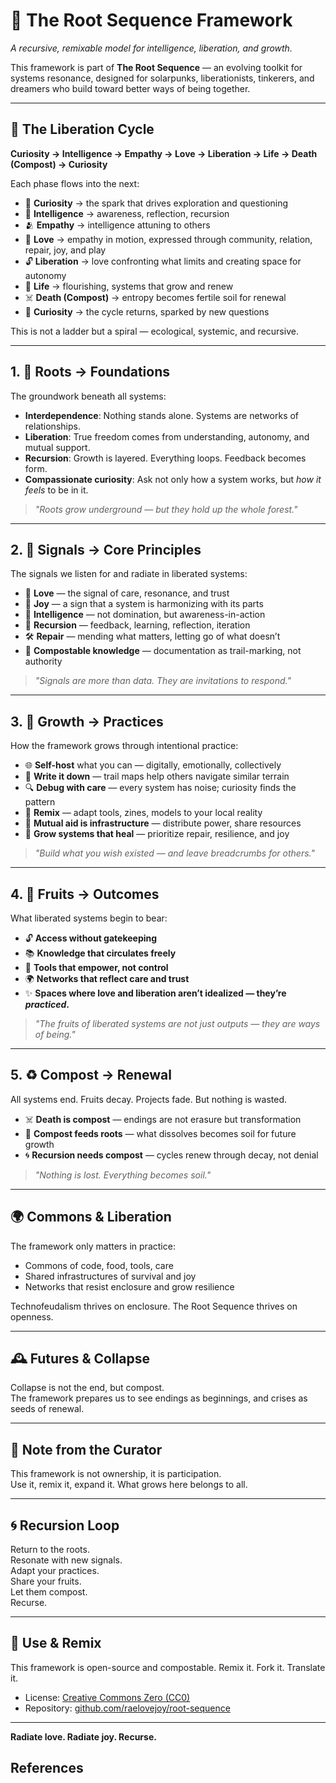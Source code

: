 # 🌱 The Root Sequence Framework

*A recursive, remixable model for intelligence, liberation, and growth.*

This framework is part of **The Root Sequence** — an evolving toolkit for systems resonance, designed for solarpunks, liberationists, tinkerers, and dreamers who build toward better ways of being together.

---

## 🔁 The Liberation Cycle

**Curiosity → Intelligence → Empathy → Love → Liberation → Life → Death (Compost) → Curiosity**

Each phase flows into the next:  
- 🌟 **Curiosity** → the spark that drives exploration and questioning  
- 🧠 **Intelligence** → awareness, reflection, recursion  
- 🫂 **Empathy** → intelligence attuning to others  
- 💓 **Love** → empathy in motion, expressed through community, relation, repair, joy, and play  
- 🔓 **Liberation** → love confronting what limits and creating space for autonomy  
- 🌱 **Life** → flourishing, systems that grow and renew  
- ☠️ **Death (Compost)** → entropy becomes fertile soil for renewal  
- 🌟 **Curiosity** → the cycle returns, sparked by new questions  

This is not a ladder but a spiral — ecological, systemic, and recursive.

---

## 1. 🌱 Roots → Foundations

The groundwork beneath all systems:

- **Interdependence**: Nothing stands alone. Systems are networks of relationships.  
- **Liberation**: True freedom comes from understanding, autonomy, and mutual support.  
- **Recursion**: Growth is layered. Everything loops. Feedback becomes form.  
- **Compassionate curiosity**: Ask not only how a system works, but *how it feels* to be in it.  

> *"Roots grow underground — but they hold up the whole forest."*

---

## 2. 📡 Signals → Core Principles

The signals we listen for and radiate in liberated systems:

- 💓 **Love** — the signal of care, resonance, and trust  
- 🌈 **Joy** — a sign that a system is harmonizing with its parts  
- 🧠 **Intelligence** — not domination, but awareness-in-action  
- 🔁 **Recursion** — feedback, learning, reflection, iteration  
- 🛠 **Repair** — mending what matters, letting go of what doesn’t  
- 🧩 **Compostable knowledge** — documentation as trail-marking, not authority  

> *"Signals are more than data. They are invitations to respond."*

---

## 3. 🌿 Growth → Practices

How the framework grows through intentional practice:

- 🌐 **Self-host** what you can — digitally, emotionally, collectively  
- 📝 **Write it down** — trail maps help others navigate similar terrain  
- 🔍 **Debug with care** — every system has noise; curiosity finds the pattern  
- 🔄 **Remix** — adapt tools, zines, models to your local reality  
- 🤝 **Mutual aid is infrastructure** — distribute power, share resources  
- 🌳 **Grow systems that heal** — prioritize repair, resilience, and joy  

> *"Build what you wish existed — and leave breadcrumbs for others."*

---

## 4. 🍎 Fruits → Outcomes

What liberated systems begin to bear:

- 🔓 **Access without gatekeeping**  
- 📚 **Knowledge that circulates freely**  
- 🤖 **Tools that empower, not control**  
- 🌍 **Networks that reflect care and trust**  
- ✨ **Spaces where love and liberation aren’t idealized — they’re *practiced*.**  

> *"The fruits of liberated systems are not just outputs — they are ways of being."*

---

## 5. ♻️ Compost → Renewal

All systems end. Fruits decay. Projects fade. But nothing is wasted.

- ☠️ **Death is compost** — endings are not erasure but transformation  
- 🌱 **Compost feeds roots** — what dissolves becomes soil for future growth  
- 🌀 **Recursion needs compost** — cycles renew through decay, not denial  

> *"Nothing is lost. Everything becomes soil."*

---

## 🌍 Commons & Liberation

The framework only matters in practice:  
- Commons of code, food, tools, care  
- Shared infrastructures of survival and joy  
- Networks that resist enclosure and grow resilience  

Technofeudalism thrives on enclosure. The Root Sequence thrives on openness.

---

## 🕰 Futures & Collapse

Collapse is not the end, but compost.  
The framework prepares us to see endings as beginnings, and crises as seeds of renewal.

---

## 📝 Note from the Curator

This framework is not ownership, it is participation.  
Use it, remix it, expand it. What grows here belongs to all.

---

## 🌀 Recursion Loop

Return to the roots.  
Resonate with new signals.  
Adapt your practices.  
Share your fruits.  
Let them compost.  
Recurse.

---

## 🔄 Use & Remix

This framework is open-source and compostable. Remix it. Fork it. Translate it.  

- License: [Creative Commons Zero (CC0)](https://creativecommons.org/publicdomain/zero/1.0/)  
- Repository: [github.com/raelovejoy/root-sequence](https://github.com/raelovejoy/root-sequence)  

---

**Radiate love. Radiate joy. Recurse.**

## References

[^1]: Erich Fromm, *To Have or To Be?* (1976).  
[^2]: Murray Bookchin, *The Ecology of Freedom* (1982).  
[^3]: Shoshana Zuboff, *The Age of Surveillance Capitalism* (2019).  
[^4]: Yanis Varoufakis, *Technofeudalism: What Killed Capitalism* (2023).
